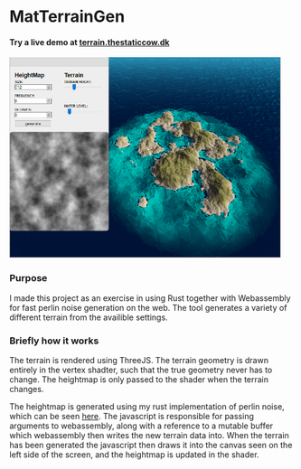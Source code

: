 # MatTerrainGen

#### Try a live demo at [terrain.thestaticcow.dk](http://terrain.thestaticcow.dk)

![example hills](example_01.png)

### Purpose

I made this project as an exercise in using Rust together with Webassembly for fast perlin noise generation on the web. The tool generates a variety of different terrain from the availible settings.

### Briefly how it works

The terrain is rendered using ThreeJS. The terrain geometry is drawn entirely in the vertex shadter, such that the true geometry never has to change. The heightmap is only passed to the shader when the terrain changes.

The heightmap is generated using my rust implementation of perlin noise, which can be seen [here](https://github.com/math132d/rust_perlin). The javascript is responsible for passing arguments to webassembly, along with a reference to a mutable buffer which webassembly then writes the new terrain data into. When the terrain has been generated the javascript then draws it into the canvas seen on the left side of the screen, and the heightmap is updated in the shader.
